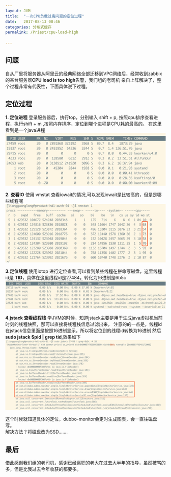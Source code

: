 ```yaml
---
layout: JVM  
title:  "一次CPU负载过高问题的定位过程"  
date:   2017-08-13 00:46  
categories: 分布式缓存  
permalink: /Priest/cpu-load-high

---
```


## 问题
   自从厂里将服务器从阿里云的经典网络全部迁移到VPC网络后，经常收到zabbix的某台服务器**CPU load is too high**告警，我们组的老司机
亲自上阵解决了，整个过程非常有代表性，下面具体说下过程。

## 定位过程

**1. 定位进程**
登录服务器后，执行top，分别输入 shift + p, 按照cpu排序查看进程，执行shift + m ,按照内存排序，定位到哪个进程是CPU耗的最高的。
  在这里看到是一个java进程
![top](../img/2017/top.jpg)

**2. 查看IO**
使用 vmstat 查看iowait的情况,可以发现iowait是比较高的，但是是哪些线程呢
![top2](../img/2017/io.jpg)

**3.定位线程**
使用iotop 进行定位查看,可以看到某些线程在拼命写磁盘，这里线程id是 **TID**，具体在这里线程id是27484，转化为16进制是6b5c
![top3](../img/2017/iotop.jpg)

**4.jstack 查看线程栈**
学JVM的时候，知道jstack主要是用于生成java虚拟机当前时刻的线程快照，那可以直接将线程栈信息过滤出来，
注意的的一点是，线程id在jstack信息里面是按照16进制显示，所以将定位到的线程id转换为16进制
然后 **sudo jstack $pid | grep tid**,效果如下  
![top4](../img/2017/thread.jpg)

这个时候就知道具体的定位，dubbo-monitor会定时生成图表，会一直往磁盘写。  
解决方法？将磁盘改为SSD.......

## 最后  
借此感谢我们组的老司机，感谢已经离职的老大在过去大半年的指导，虽然被骂的多，但是比我过去今年收获的都要多。
